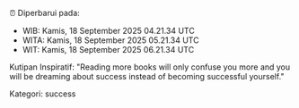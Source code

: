 ⏰ Diperbarui pada:
- WIB: Kamis, 18 September 2025 04.21.34 UTC
- WITA: Kamis, 18 September 2025 05.21.34 UTC
- WIT: Kamis, 18 September 2025 06.21.34 UTC

Kutipan Inspiratif:
"Reading more books will only confuse you more and you will be dreaming about success instead of becoming successful yourself."


Kategori: success

